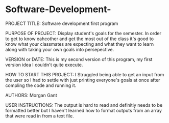 # Software-Development-

PROJECT TITLE: 
Software development first program 

PURPOSE OF PROJECT: 
Display student's goals for the semester. In order to get to know eahcother and get the most out of the class it's good to know what your 
classmates are expecting and what they want to learn along with taking your own goals into persepective. 

VERSION or DATE: 
This is my second version of this program, my first version idea I couldn't quite execute.

HOW TO START THIS PROJECT: 
I Struggled being able to get an input from the user so I had to settle with just printing everyone's goals at once after compling the code and running it. 

AUTHORS: 
Morgan Gant 

USER INSTRUCTIONS:
The output is hard to read and definitly needs to be formatted better but I haven't learned how to format outputs from an array that were read in from a text file. 
